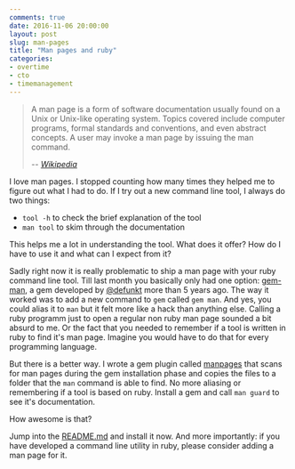 ```yaml
---
comments: true
date: 2016-11-06 20:00:00
layout: post
slug: man-pages
title: "Man pages and ruby"
categories:
- overtime
- cto
- timemanagement
---
```

> A man page is a form of software documentation usually found on a Unix or
> Unix-like operating system. Topics covered include computer programs, formal
> standards and conventions, and even abstract concepts. A user may invoke a
> man page by issuing the man command.
>
> -- <cite>[Wikipedia](https://en.wikipedia.org/wiki/Man_page)</cite>

I love man pages. I stopped counting how many times they helped me to figure
out what I had to do. If I try out a new command line tool, I always do
two things:

* `tool -h` to check the brief explanation of the tool
* `man tool` to skim through the documentation

This helps me a lot in understanding the tool. What does it offer? How
do I have to use it and what can I expect from it?

Sadly right now it is really problematic to ship a man page with your
ruby command line tool. Till last month you basically only had one option:
[gem-man](https://github.com/defunkt/gem-man), a gem developed by
[@defunkt](https://github.com/defunkt) more than 5 years ago. The way it worked
was to add a new command to `gem` called `gem man`. And yes, you could alias it
to `man` but it felt more like a hack than anything else. Calling a ruby programm
just to open a regular non ruby man page sounded a bit absurd to me. Or the fact that you needed
to remember if a tool is written in ruby to find it's man page. Imagine
you would have to do that for every programming language.

But there is a better way. I wrote a gem plugin called [manpages](https://github.com/bitboxer/manpages)
that scans for man pages during the gem installation phase and copies the files
to a folder that the `man` command is able to find. No more aliasing or remembering
if a tool is based on ruby. Install a gem and call `man guard` to see it's documentation.

How awesome is that?

Jump into the [README.md](https://github.com/bitboxer/manpages) and install it now. And more importantly: if
you have developed a command line utility in ruby, please consider adding
a man page for it.
